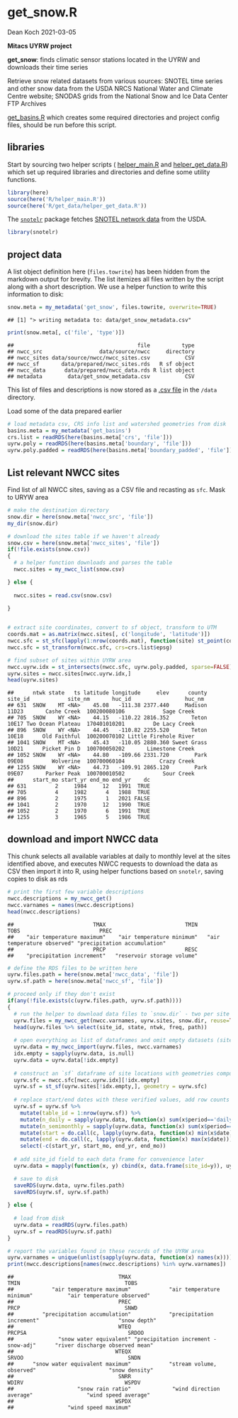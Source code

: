 get\_snow.R
================
Dean Koch
2021-03-05

**Mitacs UYRW project**

**get\_snow**: finds climatic sensor stations located in the UYRW and
downloads their time series

Retrieve snow related datasets from various sources: SNOTEL time series
and other snow data from the USDA NRCS National Water and Climate Centre
website; SNODAS grids from the National Snow and Ice Data Center FTP
Archives

[get\_basins.R](https://github.com/deankoch/UYRW_data/blob/master/markdown/get_basins.md)
which creates some required directories and project config files, should
be run before this script.

## libraries

Start by sourcing two helper scripts (
[helper\_main.R](https://github.com/deankoch/UYRW_data/blob/master/markdown/helper_main.md)
and
[helper\_get\_data.R](https://github.com/deankoch/UYRW_data/blob/master/markdown/helper_get_data.md))
which set up required libraries and directories and define some utility
functions.

``` r
library(here)
source(here('R/helper_main.R'))
source(here('R/get_data/helper_get_data.R'))
```

The [`snotelr`](https://github.com/bluegreen-labs/snotelr) package
fetches [SNOTEL network data](https://www.wcc.nrcs.usda.gov/snow/) from
the USDA.

``` r
library(snotelr)
```

## project data

A list object definition here (`files.towrite`) has been hidden from the
markdown output for brevity. The list itemizes all files written by the
script along with a short description. We use a helper function to write
this information to disk:

``` r
snow.meta = my_metadata('get_snow', files.towrite, overwrite=TRUE)
```

    ## [1] "> writing metadata to: data/get_snow_metadata.csv"

``` r
print(snow.meta[, c('file', 'type')])
```

    ##                                       file          type
    ## nwcc_src                  data/source/nwcc     directory
    ## nwcc_sites data/source/nwcc/nwcc_sites.csv           CSV
    ## nwcc_sf       data/prepared/nwcc_sites.rds   R sf object
    ## nwcc_data      data/prepared/nwcc_data.rds R list object
    ## metadata        data/get_snow_metadata.csv           CSV

This list of files and descriptions is now stored as a [.csv
file](https://github.com/deankoch/UYRW_data/blob/master/data/get_snow_metadata.csv)
in the `/data` directory.

Load some of the data prepared earlier

``` r
# load metadata csv, CRS info list and watershed geometries from disk
basins.meta = my_metadata('get_basins')
crs.list = readRDS(here(basins.meta['crs', 'file']))
uyrw.poly = readRDS(here(basins.meta['boundary', 'file']))
uyrw.poly.padded = readRDS(here(basins.meta['boundary_padded', 'file']))
```

## List relevant NWCC sites

Find list of all NWCC sites, saving as a CSV file and recasting as
`sfc`. Mask to URYW area

``` r
# make the destination directory
snow.dir = here(snow.meta['nwcc_src', 'file'])
my_dir(snow.dir)

# download the sites table if we haven't already
snow.csv = here(snow.meta['nwcc_sites', 'file'])
if(!file.exists(snow.csv))
{
  # a helper function downloads and parses the table
  nwcc.sites = my_nwcc_list(snow.csv)

} else {
  
  nwcc.sites = read.csv(snow.csv)
  
}


# extract site coordinates, convert to sf object, transform to UTM
coords.mat = as.matrix(nwcc.sites[, c('longitude', 'latitude')])
nwcc.sfc = st_sfc(lapply(1:nrow(coords.mat), function(site) st_point(coords.mat[site,])), crs=crs.list$epsg.geo)
nwcc.sfc = st_transform(nwcc.sfc, crs=crs.list$epsg)

# find subset of sites within UYRW area
nwcc.uyrw.idx = st_intersects(nwcc.sfc, uyrw.poly.padded, sparse=FALSE)
uyrw.sites = nwcc.sites[nwcc.uyrw.idx,]
head(uyrw.sites)
```

    ##      ntwk state   ts latitude longitude     elev      county site_id            site_nm       huc_id                 huc_nm
    ## 631  SNOW    MT <NA>    45.08   -111.38 2377.440     Madison   11D23       Cashe Creek  100200080106            Sage Creek 
    ## 705  SNOW    WY <NA>    44.15   -110.22 2816.352       Teton   10E17 Two Ocean Plateau  170401010201         De Lacy Creek 
    ## 896  SNOW    WY <NA>    44.45   -110.82 2255.520       Teton   10E18      Old Faithful  100200070102 Little Firehole River 
    ## 1041 SNOW    MT <NA>    45.43   -110.05 2880.360 Sweet Grass   10D21      Picket Pin D  100700050202       Limestone Creek 
    ## 1052 SNOW    WY <NA>    44.80   -109.66 2331.720        Park   09E08         Wolverine  100700060104           Crazy Creek 
    ## 1255 SNOW    WY <NA>    44.73   -109.91 2865.120        Park   09E07       Parker Peak  100700010502            Sour Creek 
    ##      start_mo start_yr end_mo end_yr    dc
    ## 631         2     1984     12   1991  TRUE
    ## 705         4     1982      4   1988  TRUE
    ## 896         2     1975      1   2021 FALSE
    ## 1041        2     1970     12   1990  TRUE
    ## 1052        2     1970      6   1991  TRUE
    ## 1255        3     1965      5   1986  TRUE

## download and import NWCC data

This chunk selects all available variables at daily to monthly level at
the sites identified above, and executes NWCC requests to download the
data as CSV then import it into R, using helper functions based on
`snotelr`, saving copies to disk as rds

``` r
# print the first few variable descriptions
nwcc.descriptions = my_nwcc_get()
nwcc.varnames = names(nwcc.descriptions)
head(nwcc.descriptions)
```

    ##                         TMAX                         TMIN                         TOBS                         PREC 
    ##    "air temperature maximum"    "air temperature minimum"   "air temperature observed" "precipitation accumulation" 
    ##                         PRCP                         RESC 
    ##    "precipitation increment"   "reservoir storage volume"

``` r
# define the RDS files to be written here
uyrw.files.path = here(snow.meta['nwcc_data', 'file'])
uyrw.sf.path = here(snow.meta['nwcc_sf', 'file'])

# proceed only if they don't exist
if(any(!file.exists(c(uyrw.files.path, uyrw.sf.path))))
{
  # run the helper to download data files to `snow.dir` - two per site (daily and semimonthly)
  uyrw.files = my_nwcc_get(nwcc.varnames, uyrw.sites, snow.dir, reuse=TRUE, retry=2)
  head(uyrw.files %>% select(site_id, state, ntwk, freq, path))
  
  # open everything as list of dataframes and omit empty datasets (sites to discard)
  uyrw.data = my_nwcc_import(uyrw.files, nwcc.varnames)
  idx.empty = sapply(uyrw.data, is.null)
  uyrw.data = uyrw.data[!idx.empty]
  
  # construct an `sf` dataframe of site locations with geometries computed earlier
  uyrw.sfc = nwcc.sfc[nwcc.uyrw.idx][!idx.empty]
  uyrw.sf = st_sf(uyrw.sites[!idx.empty,], geometry = uyrw.sfc)
  
  # replace start/end dates with these verified values, add row counts and a primary key:
  uyrw.sf = uyrw.sf %>% 
    mutate(table_id = 1:nrow(uyrw.sf)) %>% 
    mutate(n_daily = sapply(uyrw.data, function(x) sum(x$period=='daily'))) %>% 
    mutate(n_semimonthly = sapply(uyrw.data, function(x) sum(x$period=='semimonthly'))) %>% 
    mutate(start = do.call(c, lapply(uyrw.data, function(x) min(x$date)))) %>%
    mutate(end = do.call(c, lapply(uyrw.data, function(x) max(x$date)))) %>%
    select(-c(start_yr, start_mo, end_yr, end_mo))
  
  # add site_id field to each data frame for convenience later
  uyrw.data = mapply(function(x, y) cbind(x, data.frame(site_id=y)), uyrw.data, uyrw.sf$site_id)

  # save to disk
  saveRDS(uyrw.data, uyrw.files.path)
  saveRDS(uyrw.sf, uyrw.sf.path)
  
} else {
  
  # load from disk
  uyrw.data = readRDS(uyrw.files.path)
  uyrw.sf = readRDS(uyrw.sf.path)
} 

# report the variables found in these records of the UYRW area
uyrw.varnames = unique(unlist(sapply(uyrw.data, function(x) names(x))))
print(nwcc.descriptions[names(nwcc.descriptions) %in% uyrw.varnames])
```

    ##                                 TMAX                                 TMIN                                 TOBS 
    ##            "air temperature maximum"            "air temperature minimum"           "air temperature observed" 
    ##                                 PREC                                 PRCP                                 SNWD 
    ##         "precipitation accumulation"            "precipitation increment"                         "snow depth" 
    ##                                 WTEQ                               PRCPSA                                SRDOO 
    ##              "snow water equivalent" "precipitation increment - snow-adj"      "river discharge observed mean" 
    ##                                WTEQX                                SRVOO                                 SNDN 
    ##      "snow water equivalent maximum"            "stream volume, observed"                       "snow density" 
    ##                                 SNRR                                WDIRV                                WSPDV 
    ##                    "snow rain ratio"             "wind direction average"                 "wind speed average" 
    ##                                WSPDX 
    ##                 "wind speed maximum"
